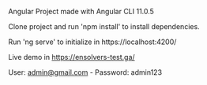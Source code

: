 Angular Project made with Angular CLI 11.0.5

Clone project and run 'npm install' to install dependencies.

Run 'ng serve' to initialize in https://localhost:4200/

Live demo in https://ensolvers-test.ga/

User: admin@gmail.com - Password: admin123